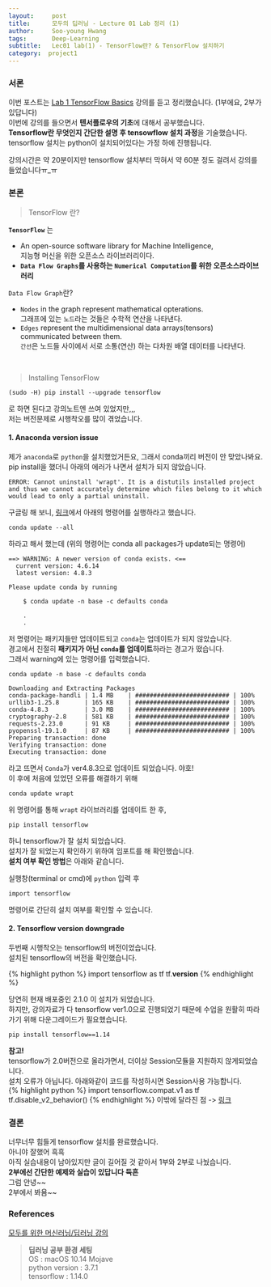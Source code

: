 ```yaml
---
layout:     post
title:      모두의 딥러닝 - Lecture 01 Lab 정리 (1)
author:     Soo-young Hwang
tags: 		Deep-Learning
subtitle:  	Lec01 lab(1) - TensorFlow란? & TensorFlow 설치하기
category:  project1
---
```



### 서론
이번 포스트는 [Lab 1 TensorFlow Basics](https://youtu.be/-57Ne86Ia8w) 강의를 듣고 정리했습니다. (1부에요, 2부가 있답니다)    
이번에 강의를 들으면서 **텐서플로우의 기초**에 대해서 공부했습니다.   
**Tensorflow란 무엇인지 간단한 설명 후 tensowflow 설치 과정**을 기술했습니다.   
tensorflow 설치는 python이 설치되어있다는 가정 하에 진행됩니다.    

강의시간은 약 20분이지만 tensorflow 설치부터 막혀서 약 60분 정도 걸려서 강의를 들었습니다ㅠ_ㅠ



### 본론

<blockquote> TensorFlow 란? </blockquote>

**`TensorFlow`** 는   
-  An open-source software library for Machine Intelligence,   
지능형 머신을 위한 오픈소스 라이브러리이다.    
- **`Data Flow Graphs`를 사용하는 `Numerical Computation`를 위한 오픈소스라이브러리**     

`Data Flow Graph`란?
- `Nodes` in the graph represent mathematical opterations.    
그래프에 있는 `노드`라는 것들은 수학적 연산을 나타낸다. 
- `Edges` represent the multidimensional data arrays(tensors) communicated between them.   
`간선`은 노드들 사이에서 서로 소통(연산) 하는 다차원 배열 데이터를 나타낸다.

<br>
<blockquote> Installing TensorFlow </blockquote>

```
(sudo -H) pip install --upgrade tensorflow
```
로 하면 된다고 강의노트엔 쓰여 있었지만,,,   
저는 버전문제로 시행착오를 많이 겪었습니다.

#### 1.  Anaconda version issue

제가 `anaconda`로 `python`을 설치했었거든요, 그래서 conda끼리 버전이 안 맞았나봐요.   
pip install을  했더니 아래의 에러가 나면서 설치가 되지 않았습니다.   
```
ERROR: Cannot uninstall 'wrapt'. It is a distutils installed project and thus we cannot accurately determine which files belong to it which would lead to only a partial uninstall.
```
구글링 해 보니, [링크](https://github.com/tensorflow/tensorflow/issues/30191)에서 아래의 명령어를 실행하라고 했습니다.   
```
conda update --all
```
하라고 해서 했는데 (위의 명령어는 conda all packages가 update되는 명령어)   
```
==> WARNING: A newer version of conda exists. <==
  current version: 4.6.14
  latest version: 4.8.3

Please update conda by running

    $ conda update -n base -c defaults conda

    .
    .
```
저 명령어는 패키지들만 업데이트되고 `conda`는 업데이트가 되지 않았습니다.   
경고에서 친절히 **패키지가 아닌 `conda`를 업데이트**하라는 경고가 떴습니다.   
그래서 warning에 있는 명령어를 입력했습니다.   
```
conda update -n base -c defaults conda
```
```
Downloading and Extracting Packages
conda-package-handli | 1.4 MB    | ########################## | 100% 
urllib3-1.25.8       | 165 KB    | ########################## | 100% 
conda-4.8.3          | 3.0 MB    | ########################## | 100% 
cryptography-2.8     | 581 KB    | ########################## | 100% 
requests-2.23.0      | 91 KB     | ########################## | 100% 
pyopenssl-19.1.0     | 87 KB     | ########################## | 100% 
Preparing transaction: done
Verifying transaction: done
Executing transaction: done
```
라고 뜨면서 `Conda`가  ver4.8.3으로 업데이트 되었습니다. 야호!   
이 후에 처음에 있었던 오류를 해결하기 위해
```
conda update wrapt
```   
위 명령어를 통해 `wrapt` 라이브러리를 업데이트 한 후, 
```
pip install tensorflow
```
하니 tensorflow가 잘 설치 되었습니다.   
설치가 잘 되었는지 확인하기 위하여 임포트를 해 확인했습니다.    
**설치 여부 확인 방법**은 아래와 같습니다.   

실행창(terminal or cmd)에 `python` 입력 후 
```
import tensorflow
``` 
명령어로 간단히 설치 여부를 확인할 수 있습니다.    

#### 2. Tensorflow version downgrade
두번째 시행착오는 tensorflow의 버전이었습니다.    
설치된 tensorflow의 버전을 확인했습니다.   

{% highlight python %}
import tensorflow as tf
tf.__version__
{% endhighlight %}

당연히 현재 배포중인 2.1.0 이 설치가 되었습니다.    
하지만, 강의자료가 다 tensorflow ver1.0으로 진행되었기 때문에 수업을 원활히 따라가기 위해 다운그레이드가 필요했습니다.   

```
pip install tensorflow==1.14
```

**참고!**   
tensorflow가 2.0버전으로 올라가면서, 더이상 Session모듈을 지원하지 않게되었습니다.   
설치 오류가 아닙니다. 아래와같이 코드를 작성하시면 Session사용 가능합니다.   
{% highlight python %}
import tensorflow.compat.v1 as tf
tf.disable_v2_behavior()
{% endhighlight %}
이밖에 달라진 점 -> [링크](https://mc.ai/%ED%85%90%EC%84%9C%ED%94%8C%EB%A1%9C%EC%9A%B0-2-0%EC%97%90%EC%84%9C-%EB%8B%AC%EB%9D%BC%EC%A7%80%EB%8A%94-%EC%A0%90/)


### 결론
너무너무 힘들게 tensorflow 설치를 완료했습니다.   
아니야 잘했어 흑흑     
아직 실습내용이 남아있지만 글이 길어질 것 같아서 1부와 2부로 나눴습니다.   
**2부에선 간단한 예제와 실습이 있답니다 듁흔**    
그럼 안녕~~   
2부에서 봐욤~~

### References
[모두를 위한 머신러닝/딥러닝 강의](https://hunkim.github.io/ml/)


<blockquote>
<strong>딥러닝 공부 환경 세팅</strong><br>     
OS :  macOS 10.14 Mojave<br>    
python version : 3.7.1<br>    
tensorflow : 1.14.0    
</blockquote>